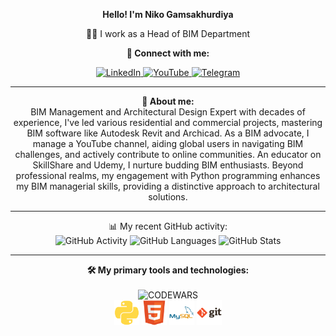 <p align="center"> 
  <strong>Hello! I'm Niko Gamsakhurdiya</strong>
</p>

<p align="center"> 
  👨‍💻 I work as a Head of BIM Department
</p>

<p align="center"> 
  <strong>🔗 Connect with me:</strong>
</p>

<p align="center"> 
  <a href="https://www.linkedin.com/in/gamsakhurdiya/" align="center">
    <img src="https://img.shields.io/badge/LinkedIn-0077B5?style=for-the-badge&logo=linkedin&logoColor=white" alt="LinkedIn">
  </a>
  <a href="https://www.youtube.com/channel/UCRhID0powzDpE4D2KuVKGHg" align="center">
    <img src="https://img.shields.io/badge/YouTube-FF0000?style=for-the-badge&logo=youtube&logoColor=white" alt="YouTube">
  </a>
  <a href="https://t.me/offArchvizu" align="center">
    <img src="https://img.shields.io/badge/Telegram-2CA5E0?style=for-the-badge&logo=telegram&logoColor=white" alt="Telegram">
  </a>
</p>

<hr>

<p align="center"> 
    <a>
      <strong>💼 About me:</strong><br>
      BIM Management and Architectural Design Expert with decades of experience, I've led various residential and commercial projects, mastering BIM software like Autodesk Revit and Archicad. As       a BIM advocate, I manage a YouTube channel, aiding global users in navigating BIM challenges, and actively contribute to online communities. An educator on SkillShare and Udemy, I nurture        budding BIM enthusiasts. Beyond professional realms, my engagement with Python programming enhances my BIM managerial skills, providing a distinctive approach to architectural solutions.
    </a>
</p>

<hr>

<p align="center">
  <a>
    📊 My recent GitHub activity:<br>
    <img src="http://github-profile-summary-cards.vercel.app/api/cards/profile-details?username=eleron96&theme=apprentice" alt="GitHub Activity">
    <img src="http://github-profile-summary-cards.vercel.app/api/cards/repos-per-language?username=eleron96&theme=apprentice" alt="GitHub Languages">
    <img src="http://github-profile-summary-cards.vercel.app/api/cards/stats?username=eleron96&theme=apprentice" alt="GitHub Stats">
  </a>  
</p>

<hr>

<p align="center"> 
  <strong>🛠 My primary tools and technologies:</strong><br>
  
  <br>
  <img src="https://www.codewars.com/users/eleron96/badges/small" title="CODEWARS" alt="CODEWARS">
  <br>
  
  <img src="https://github.com/devicons/devicon/blob/master/icons/python/python-plain.svg" title="PYTHON" alt="PYTHON" width="40" height="40">
  <img src="https://github.com/devicons/devicon/blob/master/icons/html5/html5-original.svg" title="HTML5" alt="HTML" width="40" height="40">
  <img src="https://github.com/devicons/devicon/blob/master/icons/mysql/mysql-original-wordmark.svg" title="MySQL"  alt="MySQL" width="40" height="40">
  <img src="https://github.com/devicons/devicon/blob/master/icons/git/git-original-wordmark.svg" title="Git" alt="Git" width="40" height="40">
</p>
